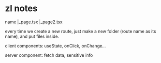 # zl notes
name 
    |_page.tsx
    |_page2.tsx

every time we create a new route, just make a new folder (route name as its name), and put files inside.

client components:
useState, onClick, onChange...

server component:
fetch data, sensitive info